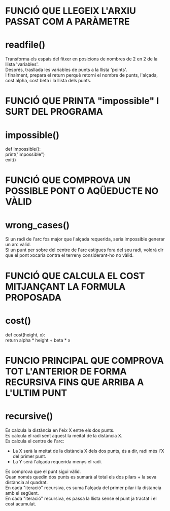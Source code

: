# FUNCIÓ QUE LLEGEIX L'ARXIU PASSAT COM A PARÀMETRE 
# readfile()
Transforma els espais del fitxer en posicions de nombres de 2 en 2 de la llista 'variables'.\
Després, trasllada les variables de punts a la llista 'points'.\
I finalment, prepara el return perquè retorni el nombre de punts, l'alçada, cost alpha, cost beta i la llista dels punts.


# FUNCIÓ QUE PRINTA "impossible" I SURT DEL PROGRAMA 
# impossible()
def impossible():\
    print("impossible")\
    exit()


# FUNCIÓ QUE COMPROVA UN POSSIBLE PONT O AQÜEDUCTE NO VÀLID 
# wrong_cases()
Si un radi de l'arc fos major que l'alçada requerida, seria impossible generar un arc vàlid.\
Si un punt per sobre del centre de l'arc estigues fora del seu radi, voldrà dir que el pont xocaria contra el terreny considerant-ho no vàlid.


# FUNCIÓ QUE CALCULA EL COST MITJANÇANT LA FORMULA PROPOSADA
# cost()
def cost(height, x):\
    return alpha * height + beta * x


# FUNCIO PRINCIPAL QUE COMPROVA TOT L'ANTERIOR DE FORMA RECURSIVA FINS QUE ARRIBA A L'ULTIM PUNT
# recursive()
Es calcula la distància en l'eix X entre els dos punts.\
Es calcula el radi sent aquest la meitat de la distància X.\
Es calcula el centre de l'arc:
- La X serà la meitat de la distància X dels dos punts, és a dir, radi més l'X del primer punt.
- La Y serà l'alçada requerida menys el radi.

Es comprova que el punt sigui vàlid.\
Quan només quedin dos punts es sumarà al total els dos pilars + la seva distància al quadrat.\
En cada "iteració" recursiva, es suma l'alçada del primer pilar i la distancia amb el següent.\
En cada "iteració" recursiva, es passa la llista sense el punt ja tractat i el cost acumulat.
